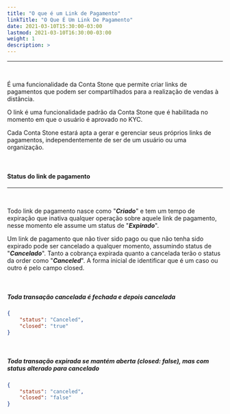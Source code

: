 ```yaml
---
title: "O que é um Link de Pagamento"
linkTitle: "O Que É Um Link De Pagamento"
date: 2021-03-10T15:30:00-03:00
lastmod: 2021-03-10T16:30:00-03:00
weight: 1
description: >
---
```


---

<br>

É uma funcionalidade da Conta Stone que permite criar links de pagamentos que podem ser compartilhados para a realização de vendas à distância. 

O link é uma funcionalidade padrão da Conta Stone que é habilitada no momento em que o usuário é aprovado no KYC. 

Cada Conta Stone estará apta a gerar e gerenciar seus próprios links de pagamentos, independentemente de ser de um usuário ou uma organização.

<br>

#### **Status do link de pagamento**
---
<br>

Todo link de pagamento nasce como "_**Criado**_" e tem um tempo de expiração que inativa qualquer operação sobre aquele link de pagamento, nesse momento ele assume um status de "_**Expirado**_".

Um link de pagamento que não tiver sido pago ou que não tenha sido expirado pode ser cancelado a qualquer momento, assumindo status de "_**Cancelado**_". Tanto a cobrança expirada quanto a cancelada terão o status da order como "_**Canceled**_". A forma inicial de identificar que
é um caso ou outro é pelo campo closed.

<br>

##### **Toda transação cancelada é fechada e depois cancelada**

```Json
{
	"status": "Canceled",
	"closed": "true"
}
```
<br>

##### **Toda transação expirada se mantém aberta (closed: false), mas com status alterado para cancelado**

```Json
{
	"status": "canceled",
	"closed": "false"
}
```